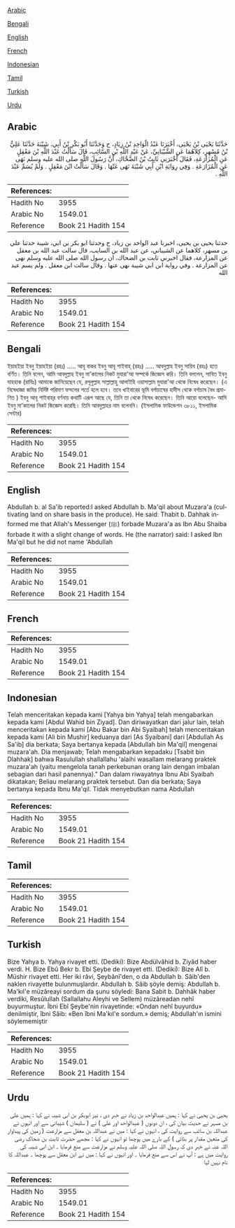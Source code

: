 [Arabic](#arabic)

[Bengali](#bengali)

[English](#english)

[French](#french)

[Indonesian](#indonesian)

[Tamil](#tamil)

[Turkish](#turkish)

[Urdu](#urdu)

## Arabic


<div dir="rtl" lang="ar" style={{fontSize:'larger',backgroundColor:'#f8f9fa',padding:20}}>
حَدَّثَنَا يَحْيَى بْنُ يَحْيَى، أَخْبَرَنَا عَبْدُ الْوَاحِدِ بْنُ زِيَادٍ، ح وَحَدَّثَنَا أَبُو بَكْرِ بْنُ أَبِي، شَيْبَةَ حَدَّثَنَا عَلِيُّ بْنُ مُسْهِرٍ، كِلاَهُمَا عَنِ الشَّيْبَانِيِّ، عَنْ عَبْدِ اللَّهِ بْنِ السَّائِبِ، قَالَ سَأَلْتُ عَبْدَ اللَّهِ بْنَ مَعْقِلٍ عَنِ الْمُزَارَعَةِ، فَقَالَ أَخْبَرَنِي ثَابِتُ بْنُ الضَّحَّاكِ، أَنَّ رَسُولَ اللَّهِ صلى الله عليه وسلم نَهَى عَنِ الْمُزَارَعَةِ ‏.‏ وَفِي رِوَايَةِ ابْنِ أَبِي شَيْبَةَ نَهَى عَنْهَا ‏.‏ وَقَالَ سَأَلْتُ ابْنَ مَعْقِلٍ ‏.‏ وَلَمْ يُسَمِّ عَبْدَ اللَّهِ ‏.‏
</div>
<div style={{backgroundColor:'#f8f9fa',padding:20, marginBottom: 10}}><table> <thead> <tr> <th>References:</th> <th></th> </tr> </thead> <tbody><tr><td>Hadith No</td><td>3955</td></tr><tr><td>Arabic No</td><td>1549.01</td></tr><tr><td>Reference</td><td>Book 21 Hadith 154</td></tr></tbody></table></div>


<div dir="rtl" lang="ar" style={{fontSize:'larger',backgroundColor:'#f8f9fa',padding:20}}>
حدثنا يحيى بن يحيى، اخبرنا عبد الواحد بن زياد، ح وحدثنا ابو بكر بن ابي، شيبة حدثنا علي بن مسهر، كلاهما عن الشيباني، عن عبد الله بن السايب، قال سالت عبد الله بن معقل عن المزارعة، فقال اخبرني ثابت بن الضحاك، ان رسول الله صلى الله عليه وسلم نهى عن المزارعة . وفي رواية ابن ابي شيبة نهى عنها . وقال سالت ابن معقل . ولم يسم عبد الله
</div>
<div style={{backgroundColor:'#f8f9fa',padding:20, marginBottom: 10}}><table> <thead> <tr> <th>References:</th> <th></th> </tr> </thead> <tbody><tr><td>Hadith No</td><td>3955</td></tr><tr><td>Arabic No</td><td>1549.01</td></tr><tr><td>Reference</td><td>Book 21 Hadith 154</td></tr></tbody></table></div>

## Bengali


<div dir="ltr" lang="bn" style={{fontSize:'larger',backgroundColor:'#f8f9fa',padding:20}}>
ইয়াহইয়া ইবনু ইয়াহইয়া (রহঃ) ..... আবূ বাকর ইবনু আবূ শাইবাহ্ (রহঃ) ..... আবদুল্লাহ ইবনু সায়িব (রহঃ) হতে বর্ণিত। তিনি বলেন, আমি আবদুল্লাহ ইবনু মা'কালের নিকট মুযারা'আ সম্পর্কে জিজ্ঞেস করি। তিনি বললেন, সাবিত ইবনু যাহহাক (রাযিঃ) আমাকে জানিয়েছেন যে, রসূলুল্লাহ সাল্লাল্লাহু আলাইহি ওয়াসাল্লাম মুযারা'আ থেকে নিষেধ করেছেন। (এ নিষেধাজ্ঞা জমির নির্দিষ্ট পরিমাণ ফসলের শর্তে হলে হবে। তবে খাইবারের ভূমি বর্গাচাষের হাদীস থেকে বর্গাচাষ বৈধ প্রমাণিত ) ইবনু আবূ শাইবাহ্‌র বর্ণনায় কথাটি এরূপ আছে যে, তিনি তা থেকে নিষেধ করেছেন। তিনি আরো বলেছেন- আমি ইবনু মা’কালের নিকট জিজ্ঞেস করেছি। তিনি আবদুল্লাহর নাম বলেননি। (ইসলামিক ফাউন্ডেশন ৩৮১১, ইসলামিক সেন্টার)
</div>
<div style={{backgroundColor:'#f8f9fa',padding:20, marginBottom: 10}}><table> <thead> <tr> <th>References:</th> <th></th> </tr> </thead> <tbody><tr><td>Hadith No</td><td>3955</td></tr><tr><td>Arabic No</td><td>1549.01</td></tr><tr><td>Reference</td><td>Book 21 Hadith 154</td></tr></tbody></table></div>

## English


<div dir="ltr" lang="en" style={{fontSize:'larger',backgroundColor:'#f8f9fa',padding:20}}>
Abdullah b. al Sa'ib reported:I asked Abdullah b. Ma'qil about Muzara'a (cultivating land on share basis in the produce). He said: Thabit b. Dahhak informed me that Allah's Messenger (ﷺ) forbade Muzara'a as Ibn Abu Shaiba forbade it with a slight change of words. He (the narrator) said: I asked Ibn Ma'qil but he did not name 'Abdullah
</div>
<div style={{backgroundColor:'#f8f9fa',padding:20, marginBottom: 10}}><table> <thead> <tr> <th>References:</th> <th></th> </tr> </thead> <tbody><tr><td>Hadith No</td><td>3955</td></tr><tr><td>Arabic No</td><td>1549.01</td></tr><tr><td>Reference</td><td>Book 21 Hadith 154</td></tr></tbody></table></div>

## French


<div dir="ltr" lang="fr" style={{fontSize:'larger',backgroundColor:'#f8f9fa',padding:20}}>

</div>
<div style={{backgroundColor:'#f8f9fa',padding:20, marginBottom: 10}}><table> <thead> <tr> <th>References:</th> <th></th> </tr> </thead> <tbody><tr><td>Hadith No</td><td>3955</td></tr><tr><td>Arabic No</td><td>1549.01</td></tr><tr><td>Reference</td><td>Book 21 Hadith 154</td></tr></tbody></table></div>

## Indonesian


<div dir="ltr" lang="id" style={{fontSize:'larger',backgroundColor:'#f8f9fa',padding:20}}>
Telah menceritakan kepada kami [Yahya bin Yahya] telah mengabarkan kepada kami [Abdul Wahid bin Ziyad]. Dan diriwayatkan dari jalur lain, telah menceritakan kepada kami [Abu Bakar bin Abi Syaibah] telah menceritakan kepada kami [Ali bin Mushir] keduanya dari [As Syaibani] dari [Abdullah As Sa'ib] dia berkata; Saya bertanya kepada [Abdullah bin Ma'qil] mengenai muzara'ah. Dia menjawab; Telah mengabarkan kepadaku [Tsabit bin Dlahhak] bahwa Rasulullah shallallahu 'alaihi wasallam melarang praktek muzara'ah (yaitu mengelola tanah perkebunan orang lain dengan imbalan sebagian dari hasil panennya)." Dan dalam riwayatnya Ibnu Abi Syaibah dikatakan; Beliau melarang praktek tersebut. Dan dia berkata; Saya bertanya kepada Ibnu Ma'qil. Tidak menyebutkan nama Abdullah
</div>
<div style={{backgroundColor:'#f8f9fa',padding:20, marginBottom: 10}}><table> <thead> <tr> <th>References:</th> <th></th> </tr> </thead> <tbody><tr><td>Hadith No</td><td>3955</td></tr><tr><td>Arabic No</td><td>1549.01</td></tr><tr><td>Reference</td><td>Book 21 Hadith 154</td></tr></tbody></table></div>

## Tamil


<div dir="ltr" lang="ta" style={{fontSize:'larger',backgroundColor:'#f8f9fa',padding:20}}>

</div>
<div style={{backgroundColor:'#f8f9fa',padding:20, marginBottom: 10}}><table> <thead> <tr> <th>References:</th> <th></th> </tr> </thead> <tbody><tr><td>Hadith No</td><td>3955</td></tr><tr><td>Arabic No</td><td>1549.01</td></tr><tr><td>Reference</td><td>Book 21 Hadith 154</td></tr></tbody></table></div>

## Turkish


<div dir="ltr" lang="tr" style={{fontSize:'larger',backgroundColor:'#f8f9fa',padding:20}}>
Bize Yahya b. Yahya rivayet etti. (Dediki): Bize Abdülvâhid b. Ziyâd haber verdi. H. Bize Ebû Bekr b. Ebi Şeybe de rivayet etti. (Dediki): Bize Alî b. Müshir rivayet etti. Her iki râvi, Şeybânî'den, o da Abdullah b. Sâib'den naklen rivayette bulunmuşlardır. Abdullah b. Sâib şöyle demiş: Abdullah b. Ma'kıl'e müzâreayi sordum da şunu söyledi: Bana Sabit b. Dahhâk haber verdiki, Resûlullah (Sallallahu Aleyhi ve Sellem) müzâreadan nehî buyurmuştur. Îbni Ebî Şeybe'nin rivayetinde: «Ondan nehî buyurdu» denilmiştir, îbni Sâib: «Ben îbni Ma'kıl'e sordum.» demiş; Abdullah'ın ismini söylememiştir
</div>
<div style={{backgroundColor:'#f8f9fa',padding:20, marginBottom: 10}}><table> <thead> <tr> <th>References:</th> <th></th> </tr> </thead> <tbody><tr><td>Hadith No</td><td>3955</td></tr><tr><td>Arabic No</td><td>1549.01</td></tr><tr><td>Reference</td><td>Book 21 Hadith 154</td></tr></tbody></table></div>

## Urdu


<div dir="rtl" lang="ur" style={{fontSize:'larger',backgroundColor:'#f8f9fa',padding:20}}>
یحییٰ بن یحییٰ نے کہا : ہمیں عبدالواحد بن زیاد نے خبر دی ، نیز ابوبکر بن ابی شیبہ نے کہا : ہمیں علی بن مسہر نے حدیث بیان کی ، ان دونوں ( عبدالواحد اور علی ) نے ( سلیمان ) شیبانی سے اور انہوں نے عبداللہ بن سائب سے روایت کی ، انہوں نے کہا : میں نے عبداللہ بن معقل سے مزارعت ( زمین کی پیداوار کی متعین مقدار پر بٹائی ) کے بارے میں پوچھا تو انہوں نے کہا : مجھے حضرت ثابت بن ضحاک رضی اللہ عنہ نے خبر دی کہ رسول اللہ صلی اللہ علیہ وسلم نے مزارعت سے منع فرمایا ۔ ابن ابی شیبہ کی روایت میں ہے : آپ نے اس سے منع فرمایا ۔ اور انہوں نے کہا : میں نے ابن معقل سے پوچھا ۔ عبداللہ کا نام نہیں لیا
</div>
<div style={{backgroundColor:'#f8f9fa',padding:20, marginBottom: 10}}><table> <thead> <tr> <th>References:</th> <th></th> </tr> </thead> <tbody><tr><td>Hadith No</td><td>3955</td></tr><tr><td>Arabic No</td><td>1549.01</td></tr><tr><td>Reference</td><td>Book 21 Hadith 154</td></tr></tbody></table></div>